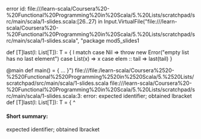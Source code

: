 error id: file://<WORKSPACE>/learn-scala/Coursera%20-%20Functional%20Programming%20in%20Scala/5.%20Lists/scratchpad/src/main/scala/1-slides.scala:[26..27) in Input.VirtualFile("file://<WORKSPACE>/learn-scala/Coursera%20-%20Functional%20Programming%20in%20Scala/5.%20Lists/scratchpad/src/main/scala/1-slides.scala", "package mod5_slides1

def [T]last(l: List[T]): T = {
  l match
    case Nil => throw new Error("empty list has no last element")
    case List(x) => x
    case elem :: tail => last(tail)
}

@main def main() = {
  ...
}")
file://<WORKSPACE>/file:<WORKSPACE>/learn-scala/Coursera%2520-%2520Functional%2520Programming%2520in%2520Scala/5.%2520Lists/scratchpad/src/main/scala/1-slides.scala
file://<WORKSPACE>/learn-scala/Coursera%20-%20Functional%20Programming%20in%20Scala/5.%20Lists/scratchpad/src/main/scala/1-slides.scala:3: error: expected identifier; obtained lbracket
def [T]last(l: List[T]): T = {
    ^
#### Short summary: 

expected identifier; obtained lbracket